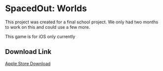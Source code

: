 <h1>SpacedOut: Worlds</h1>
<p>This project was created for a final school project. We only had two months to work on this and could use a few more.</p>
<p>This game is for iOS only currently</p>
<h2>Download Link</h2>
<a href = https://apps.apple.com/iq/app/spaced-out-worlds/id1618551994>Apple Store Download</a>
